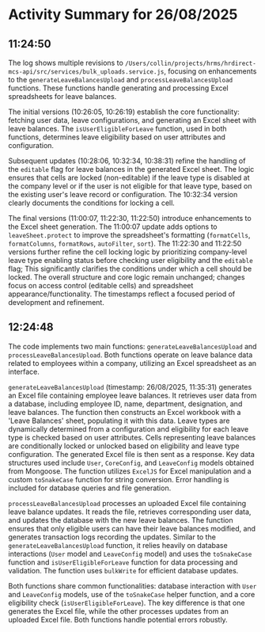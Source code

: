 # Activity Summary for 26/08/2025

## 11:24:50
The log shows multiple revisions to `/Users/collin/projects/hrms/hrdirect-mcs-api/src/services/bulk_uploads.service.js`, focusing on enhancements to the `generateLeaveBalancesUpload` and `processLeaveBalancesUpload` functions.  These functions handle generating and processing Excel spreadsheets for leave balances.

The initial versions (10:26:05, 10:26:19) establish the core functionality: fetching user data, leave configurations, and generating an Excel sheet with leave balances.  The `isUserEligibleForLeave` function, used in both functions, determines leave eligibility based on user attributes and configuration.


Subsequent updates (10:28:06, 10:32:34, 10:38:31) refine the handling of the `editable` flag for leave balances in the generated Excel sheet.  The logic ensures that cells are locked (non-editable) if the leave type is disabled at the company level or if the user is not eligible for that leave type, based on the existing user's leave record or configuration. The 10:32:34 version clearly documents the conditions for locking a cell.


The final versions (11:00:07, 11:22:30, 11:22:50) introduce enhancements to the Excel sheet generation. The 11:00:07 update adds options to `leaveSheet.protect` to improve the spreadsheet's formatting (`formatCells`, `formatColumns`, `formatRows`, `autoFilter`, `sort`).  The 11:22:30 and 11:22:50 versions further refine the cell locking logic by prioritizing company-level leave type enabling status before checking user eligibility and the `editable` flag;  This significantly clarifies the conditions under which a cell should be locked.  The overall structure and core logic remain unchanged; changes focus on access control (editable cells) and spreadsheet appearance/functionality.  The timestamps reflect a focused period of development and refinement.


## 12:24:48
The code implements two main functions: `generateLeaveBalancesUpload` and `processLeaveBalancesUpload`.  Both functions operate on leave balance data related to employees within a company, utilizing an Excel spreadsheet as an interface.

`generateLeaveBalancesUpload` (timestamp: 26/08/2025, 11:35:31) generates an Excel file containing employee leave balances. It retrieves user data from a database, including employee ID, name, department, designation, and leave balances. The function then constructs an Excel workbook with a 'Leave Balances' sheet, populating it with this data.  Leave types are dynamically determined from a configuration and eligibility for each leave type is checked based on user attributes.  Cells representing leave balances are conditionally locked or unlocked based on eligibility and leave type configuration. The generated Excel file is then sent as a response.  Key data structures used include `User`, `CoreConfig`, and `LeaveConfig` models obtained from Mongoose.  The function utilizes `ExcelJS` for Excel manipulation and a custom `toSnakeCase` function for string conversion. Error handling is included for database queries and file generation.

`processLeaveBalancesUpload` processes an uploaded Excel file containing leave balance updates. It reads the file, retrieves corresponding user data, and updates the database with the new leave balances. The function ensures that only eligible users can have their leave balances modified, and generates transaction logs recording the updates.  Similar to the `generateLeaveBalancesUpload` function, it relies heavily on database interactions (`User` model and `LeaveConfig` model) and uses the `toSnakeCase` function and  `isUserEligibleForLeave` function for data processing and validation. The function uses `bulkWrite` for efficient database updates.

Both functions share common functionalities:  database interaction with `User` and `LeaveConfig` models, use of the `toSnakeCase` helper function, and a core eligibility check (`isUserEligibleForLeave`).  The key difference is that one generates the Excel file, while the other processes updates from an uploaded Excel file. Both functions handle potential errors robustly.
